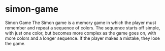# simon-game
Simon Game
The Simon game is a memory game in which the player must remember and repeat a sequence of colors. 
The sequence starts off simple, with just one color, 
but becomes more complex as the game goes on, with more 
colors and a longer sequence. If the player makes a mistake, they lose the game.
